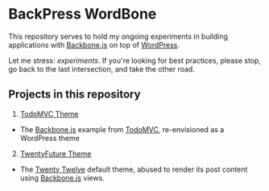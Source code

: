 # BackPress WordBone

This repository serves to hold my ongoing experiments in building applications with [Backbone.js](http://backbonejs.org) on top of [WordPress](http://wordpress.org).

Let me stress: *experiments*. If you're looking for best practices, please stop, go back to the last intersection, and take the other road.

## Projects in this repository

1. [TodoMVC Theme](TodoMVC)
  * The [Backbone.js](http://todomvc.com/architecture-examples/backbone/) example from [TodoMVC](http://todomvc.com), re-envisioned as a WordPress theme
2. [TwentyFuture Theme](TwentyFuture)
  * The [Twenty Twelve](http://twentytwelvedemo.wordpress.com/) default theme, abused to render its post content using [Backbone.js](http://backbonejs.org) views.